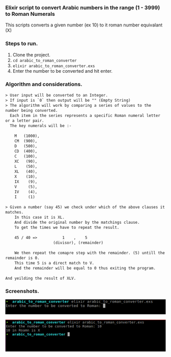 ### Elixir script to convert Arabic numbers in the range (1 - 3999) to Roman Numerals

  This scripts converts a given number (ex 10) to it roman number equivalant (X)


### Steps to run.

  1. Clone the project.
  2. `cd arabic_to_roman_converter`
  3. `elixir arabic_to_roman_converter.exs`
  4. Enter the number to be converted and hit enter.


### Algorithm and considerations.

	> User input will be converted to an Integer.
	> If input is `0` then output will be "" (Empty String)
	> The algorithm will work by comparing a series of values to the number being converted.
	  Each item in the series represents a specific Roman numeral letter or a letter pair. 
	  The key numerals will be :- 
	
		M   (1000),
		CM  (900),
		D   (500),
		CD  (400),
		C   (100),
		XC   (90), 
		L    (50), 
		XL   (40), 
		X    (10), 
		IX    (9), 
		V     (5), 
		IV    (4), 
		I     (1)
		
	> Given a number (say 45) we check under which of the above clauses it matches. 
		In this case it is XL. 
		And divide the original number by the matchings clause. 
		To get the times we have to repeat the result.
		
		45 / 40 =>           1    ,    5
		                 (divisor), (remainder)
	
		We then repeat the comapre step with the remainder. (5) untill the remainder is 0.
		This time 5 is a direct match to V. 
		And the remainder will be equal to 0 thus exiting the program.
	
	And yeilding the result of XLV.
	
### Screenshots.
![input](./imgs/input.png  "User Input")

![output](./imgs/output.png  "Program Output")
